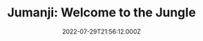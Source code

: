 ---
title: "Jumanji: Welcome to the Jungle"
year: 2017
date: 2022-07-29T21:56:12.000Z
permalink: /almanac/movies/2022-07-29-jumanji-welcome-to-the-jungle/index.html
link: https://letterboxd.com/rknightuk/film/jumanji-welcome-to-the-jungle/3/
rating: 3
tmdbid: 353486
---